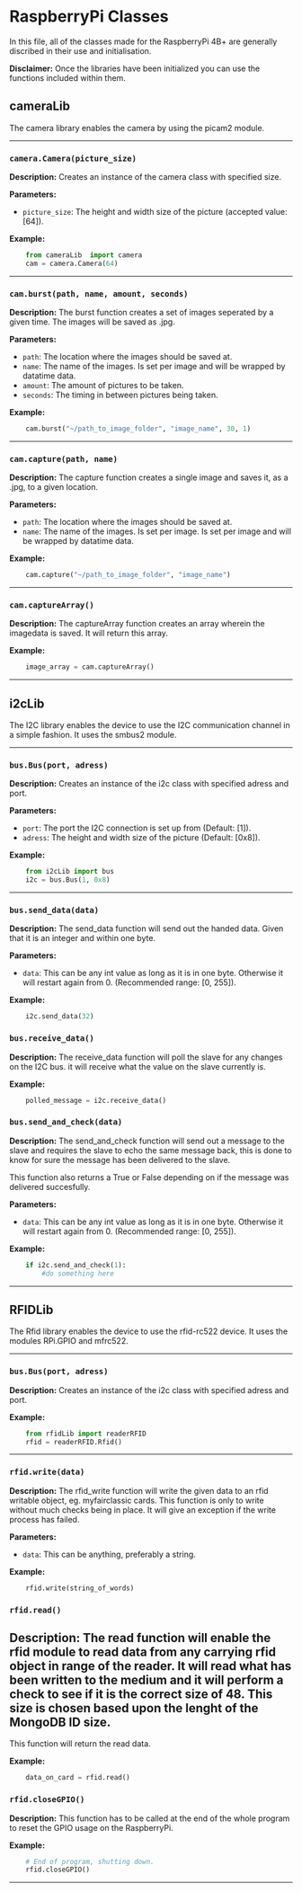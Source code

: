 # RaspberryPi Classes

In this file, all of the classes made for the RaspberryPi 4B+ are generally discribed in their use and initialisation.

**Disclaimer:** Once the libraries have been initialized you can use the functions included within them.

## cameraLib

The camera library enables the camera by using the picam2 module.

---

### `camera.Camera(picture_size)`

**Description:**
Creates an instance of the camera class with specified size.

**Parameters:**

- `picture_size`: The height and width size of the picture (accepted value: [64]).

**Example:**

```py
    from cameraLib  import camera
    cam = camera.Camera(64)
```
---

### `cam.burst(path, name, amount, seconds)`

**Description:**
The burst function creates a set of images seperated by a given time. The images will be saved as .jpg.

**Parameters:**

- `path`: The location where the images should be saved at.
- `name`: The name of the images. Is set per image and will be wrapped by datatime data.
- `amount`: The amount of pictures to be taken.
- `seconds`: The timing in between pictures being taken.

**Example:**

```py
    cam.burst("~/path_to_image_folder", "image_name", 30, 1)
```

---

### `cam.capture(path, name)`

**Description:**
The capture function creates a single image and saves it, as a .jpg, to a given location.

**Parameters:**

- `path`: The location where the images should be saved at.
- `name`: The name of the images. Is set per image. Is set per image and will be wrapped by datatime data.

**Example:**

```py
    cam.capture("~/path_to_image_folder", "image_name")
```

---
### `cam.captureArray()`

**Description:**
The captureArray function creates an array wherein the imagedata is saved. It will return this array.

**Example:**

```py
    image_array = cam.captureArray()
```

---

## i2cLib

The I2C library enables the device to use the I2C communication channel in a simple fashion. It uses the smbus2 module.

---

### `bus.Bus(port, adress)`

**Description:**
Creates an instance of the i2c class with specified adress and port.

**Parameters:**

- `port`: The port the I2C connection is set up from (Default: [1]).
- `adress`: The height and width size of the picture (Default: [0x8]).

**Example:**

```py
    from i2cLib import bus
    i2c = bus.Bus(1, 0x8)

```
---

### `bus.send_data(data)`

**Description:**
The send_data function will send out the handed data. Given that it is an integer and within one byte.

**Parameters:**

- `data`: This can be any int value as long as it is in one byte. Otherwise it will restart again from 0. (Recommended range: [0, 255]).

**Example:**

```py
    i2c.send_data(32)
```
### `bus.receive_data()`

**Description:**
The receive_data function will poll the slave for any changes on the I2C bus. it will receive what the value on the slave currently is.

**Example:**

```py
    polled_message = i2c.receive_data()
```
### `bus.send_and_check(data)`

**Description:**
The send_and_check function will send out a message to the slave and requires the slave to echo the same message back, this is done to know for sure the message has been delivered to the slave. 

This function also returns a True or False depending on if the message was delivered succesfully.

**Parameters:**

- `data`: This can be any int value as long as it is in one byte. Otherwise it will restart again from 0. (Recommended range: [0, 255]).

**Example:**

```py
    if i2c.send_and_check(1):
        #do something here
```
---


## RFIDLib

The Rfid library enables the device to use the rfid-rc522 device. It uses the modules RPi.GPIO and mfrc522.

---

### `bus.Bus(port, adress)`

**Description:**
Creates an instance of the i2c class with specified adress and port.

**Example:**

```py
    from rfidLib import readerRFID
    rfid = readerRFID.Rfid()

```
---

### `rfid.write(data)`

**Description:**
The rfid_write function will write the given data to an rfid writable object, eg. myfairclassic cards. This function is only to write without much checks being in place. It will give an exception if the write process has failed.

**Parameters:**

- `data`: This can be anything, preferably a string.

**Example:**

```py
    rfid.write(string_of_words)
```
### `rfid.read()`

**Description:**
The read function will enable the rfid module to read data from any carrying rfid object in range of the reader. It will read what has been written to the medium and it will perform a check to see if it is the correct size of 48. This size is chosen based upon the lenght of the MongoDB ID size.
---
This  function will return the read data.

**Example:**

```py
    data_on_card = rfid.read()
```

### `rfid.closeGPIO()`

**Description:**
This function has to be called at the end of the whole program to reset the GPIO usage on the RaspberryPi.

**Example:**

```py
    # End of program, shutting down.
    rfid.closeGPIO() 
```
---
